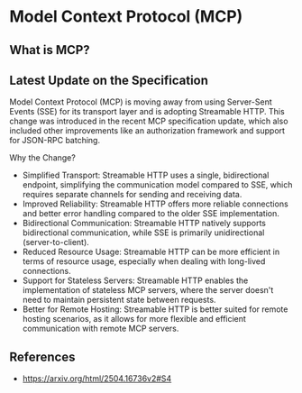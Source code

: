 # Model Context Protocol (MCP)

## What is MCP?



## 


## Latest Update on the Specification

Model Context Protocol (MCP) is moving away from using Server-Sent Events (SSE) for its transport layer and is adopting Streamable HTTP. This change was introduced in the recent MCP specification update, which also included other improvements like an authorization framework and support for JSON-RPC batching. 

Why the Change?
- Simplified Transport:
Streamable HTTP uses a single, bidirectional endpoint, simplifying the communication model compared to SSE, which requires separate channels for sending and receiving data. 
- Improved Reliability:
Streamable HTTP offers more reliable connections and better error handling compared to the older SSE implementation. 
- Bidirectional Communication:
Streamable HTTP natively supports bidirectional communication, while SSE is primarily unidirectional (server-to-client). 
- Reduced Resource Usage:
Streamable HTTP can be more efficient in terms of resource usage, especially when dealing with long-lived connections. 
- Support for Stateless Servers:
Streamable HTTP enables the implementation of stateless MCP servers, where the server doesn't need to maintain persistent state between requests. 
- Better for Remote Hosting:
Streamable HTTP is better suited for remote hosting scenarios, as it allows for more flexible and efficient communication with remote MCP servers. 


## References

- https://arxiv.org/html/2504.16736v2#S4
